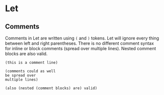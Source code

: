 # Let

## Comments
Comments in Let are written using `(` and `)` tokens. Let will ignore every thing between left and right parentheses. There is no different comment syntax for inline or block comments (spread over multiple lines). 
Nested comment blocks are also valid.

```
(this is a comment line)

(comments could as well 
be spread over 
multiple lines)

(also (nested (comment blocks) are) valid)
```
